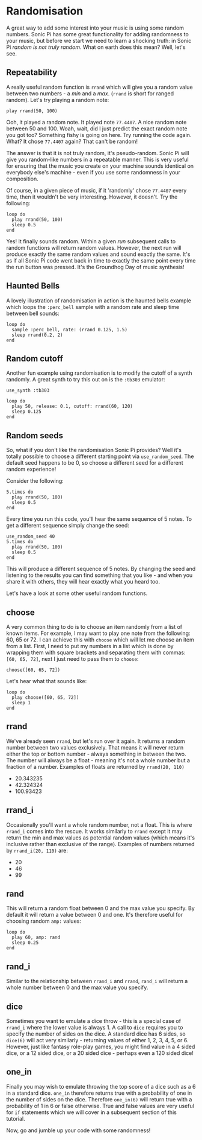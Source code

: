 # Randomisation

A great way to add some interest into your music is using some random
numbers. Sonic Pi has some great functionality for adding randomness to
your music, but before we start we need to learn a shocking truth: in
Sonic Pi *random is not truly random*. What on earth does this mean?
Well, let's see.

## Repeatability

A really useful random function is `rrand` which will give you a random
value between two numbers - a *min* and a *max*. (`rrand` is short for
ranged random). Let's try playing a random note:

```
play rrand(50, 100)
```

Ooh, it played a random note. It played note `77.4407`. A nice random
note between 50 and 100. Woah, wait, did I just predict the exact random
note you got too? Something fishy is going on here. Try running the code
again. What? It chose `77.4407` again? That can't be random!

The answer is that it is not truly random, it's pseudo-random. Sonic Pi
will give you random-like numbers in a repeatable manner. This is very
useful for ensuring that the music you create on your machine sounds
identical on everybody else's machine - even if you use some randomness
in your composition.

Of course, in a given piece of music, if it 'randomly' chose `77.4407`
every time, then it wouldn't be very interesting. However, it
doesn't. Try the following:

```
loop do
  play rrand(50, 100)
  sleep 0.5
end 
```

Yes! It finally sounds random. Within a given *run* subsequent calls to
random functions will return random values. However, the next run will
produce exactly the same random values and sound exactly the same. It's
as if all Sonic Pi code went back in time to exactly the same point
every time the run button was pressed. It's the Groundhog Day of music
synthesis!

## Haunted Bells

A lovely illustration of randomisation in action is the haunted bells
example which loops the `:perc_bell` sample with a random rate and sleep
time between bell sounds:

```
loop do
  sample :perc_bell, rate: (rrand 0.125, 1.5)
  sleep rrand(0.2, 2)
end
```  

## Random cutoff

Another fun example using randomisation is to modify the cutoff of a
synth randomly. A great synth to try this out on is the `:tb303`
emulator:

```
use_synth :tb303

loop do
  play 50, release: 0.1, cutoff: rrand(60, 120)
  sleep 0.125
end
```

## Random seeds

So, what if you don't like the randomisation Sonic Pi provides? Well
it's totally possible to choose a different starting point via
`use_random_seed`. The default seed happens to be 0, so choose a
different seed for a different random experience!

Consider the following:

```
5.times do
  play rrand(50, 100)
  sleep 0.5
end
```

Every time you run this code, you'll hear the same sequence of 5
notes. To get a different sequence simply change the seed:

```
use_random_seed 40
5.times do
  play rrand(50, 100)
  sleep 0.5
end
```

This will produce a different sequence of 5 notes. By changing the seed
and listening to the results you can find something that you like - and
when you share it with others, they will hear exactly what you heard
too.

Let's have a look at some other useful random functions.


## choose

A very common thing to do is to choose an item randomly from a list of
known items. For example, I may want to play one note from the
following: 60, 65 or 72. I can achieve this with `choose` which will let
me choose an item from a list. First, I need to put my numbers in a list
which is done by wrapping them with square brackets and separating them
with commas: `[60, 65, 72]`, next I just need to pass them to `choose`:

```
choose([60, 65, 72])
```

Let's hear what that sounds like:

```
loop do
  play choose([60, 65, 72])
  sleep 1
end
```

## rrand

We've already seen `rrand`, but let's run over it again. It returns a
random number between two values exclusively. That means it will never
return either the top or bottom number - always something in between the
two. The number will always be a float - meaning it's not a whole number
but a fraction of a number. Examples of floats are returned by
`rrand(20, 110)`

* 20.343235
* 42.324324
* 100.93423

## rrand_i

Occasionally you'll want a whole random number, not a float. This is
where `rrand_i` comes into the rescue. It works similarly to `rrand`
except it may return the min and max values as potential random values
(which means it's inclusive rather than exclusive of the
range). Examples of numbers returned by `rrand_i(20, 110)` are:

* 20
* 46
* 99

## rand

This will return a random float between 0 and the max value you
specify. By default it will return a value between 0 and one. It's
therefore useful for choosing random `amp:` values:


```
loop do
  play 60, amp: rand
  sleep 0.25
end
```

## rand_i

Similar to the relationship between `rrand_i` and `rrand`, `rand_i` will
return a whole number between 0 and the max value you specify.

## dice

Sometimes you want to emulate a dice throw - this is a special case of
`rrand_i` where the lower value is always 1. A call to `dice` requires
you to specify the number of sides on the dice. A standard dice has 6
sides, so `dice(6)` will act very similarly - returning values of either
1, 2, 3, 4, 5, or 6. However, just like fantasy role-play games, you
might find value in a 4 sided dice, or a 12 sided dice, or a 20 sided
dice - perhaps even a 120 sided dice!

## one_in

Finally you may wish to emulate throwing the top score of a dice such
as a 6 in a standard dice. `one_in` therefore returns true with a
probability of one in the number of sides on the dice. Therefore
`one_in(6)` will return true with a probability of 1 in 6 or false
otherwise. True and false values are very useful for `if` statements
which we will cover in a subsequent section of this tutorial.

Now, go and jumble up your code with some randomness!
